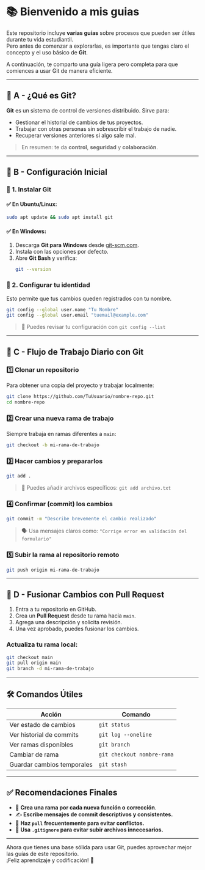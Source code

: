 # 📚 Bienvenido a mis guias

Este repositorio incluye **varias guías** sobre procesos que pueden ser útiles durante tu vida estudiantil.  
Pero antes de comenzar a explorarlas, es importante que tengas claro el concepto y el uso básico de **Git**.

A continuación, te comparto una guía ligera pero completa para que comiences a usar Git de manera eficiente.

---

## 🔹 A - ¿Qué es Git?
**Git** es un sistema de control de versiones distribuido. Sirve para:

- Gestionar el historial de cambios de tus proyectos.
- Trabajar con otras personas sin sobrescribir el trabajo de nadie.
- Recuperar versiones anteriores si algo sale mal.

> En resumen: te da **control**, **seguridad** y **colaboración**.

---

## 🔹 B - Configuración Inicial

### 📌 1. Instalar Git

#### ✅ En Ubuntu/Linux:
```bash
sudo apt update && sudo apt install git
```

#### ✅ En Windows:
1. Descarga **Git para Windows** desde [git-scm.com](https://git-scm.com/downloads).
2. Instala con las opciones por defecto.
3. Abre **Git Bash** y verifica:
   ```bash
   git --version
   ```

### 📌 2. Configurar tu identidad
Esto permite que tus cambios queden registrados con tu nombre.

```bash
git config --global user.name "Tu Nombre"
git config --global user.email "tuemail@example.com"
```

> 🧠 Puedes revisar tu configuración con `git config --list`

---

## 🔹 C - Flujo de Trabajo Diario con Git

### 1️⃣ Clonar un repositorio
Para obtener una copia del proyecto y trabajar localmente:
```bash
git clone https://github.com/TuUsuario/nombre-repo.git
cd nombre-repo
```

### 2️⃣ Crear una nueva rama de trabajo
Siempre trabaja en ramas diferentes a `main`:
```bash
git checkout -b mi-rama-de-trabajo
```

### 3️⃣ Hacer cambios y prepararlos
```bash
git add .
```

> 📌 Puedes añadir archivos específicos: `git add archivo.txt`

### 4️⃣ Confirmar (commit) los cambios
```bash
git commit -m "Describe brevemente el cambio realizado"
```

> 🗣 Usa mensajes claros como: `"Corrige error en validación del formulario"`

### 5️⃣ Subir la rama al repositorio remoto
```bash
git push origin mi-rama-de-trabajo
```

---

## 🔄 D - Fusionar Cambios con Pull Request

1. Entra a tu repositorio en GitHub.
2. Crea un **Pull Request** desde tu rama hacia `main`.
3. Agrega una descripción y solicita revisión.
4. Una vez aprobado, puedes fusionar los cambios.

### Actualiza tu rama local:
```bash
git checkout main
git pull origin main
git branch -d mi-rama-de-trabajo
```

---

## 🛠️ Comandos Útiles

| Acción | Comando |
|--------|---------|
| Ver estado de cambios | `git status` |
| Ver historial de commits | `git log --oneline` |
| Ver ramas disponibles | `git branch` |
| Cambiar de rama | `git checkout nombre-rama` |
| Guardar cambios temporales | `git stash` |

---

## ✅ Recomendaciones Finales

- 🧩 **Crea una rama por cada nueva función o corrección**.
- ✍️ **Escribe mensajes de commit descriptivos y consistentes.**
- 🔄 **Haz `pull` frecuentemente para evitar conflictos.**
- 🧼 **Usa `.gitignore` para evitar subir archivos innecesarios.**

---

Ahora que tienes una base sólida para usar Git, puedes aprovechar mejor las guías de este repositorio.  
¡Feliz aprendizaje y codificación! 🚀
